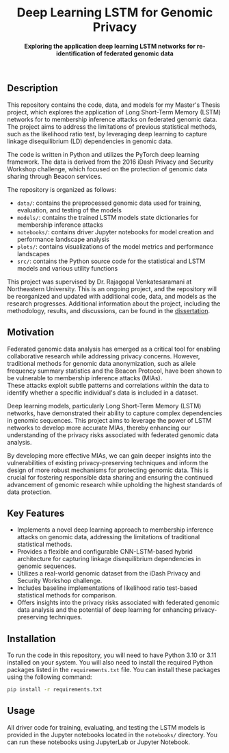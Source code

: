 <H1 align="middle"> Deep Learning LSTM for Genomic Privacy </H1>

<p align="middle">
    <strong>
        Exploring the application deep learning LSTM networks for re-identification of federated genomic data
    </strong>
</p>

<br>
<H2>Description</H2>

This repository contains the code, data, and models for my Master's Thesis project,
which explores the application of Long Short-Term Memory (LSTM) networks for to membership inference attacks on
federated genomic data. The project aims to address the limitations of previous statistical methods, such as the
likelihood ratio test, by leveraging deep learning to capture linkage disequilibrium (LD) dependencies in genomic data.

The code is written in Python and utilizes the PyTorch deep learning framework.
The data is derived from the 2016 iDash Privacy and Security Workshop challenge,
which focused on the protection of genomic data sharing through Beacon services.

The repository is organized as follows:

- `data/`: contains the preprocessed genomic data used for training, evaluation, and testing of the models
- `models/`: contains the trained LSTM models state dictionaries for membership inference attacks
- `notebooks/`: contains driver Jupyter notebooks for model creation and performance landscape analysis
- `plots/`: contains visualizations of the model metrics and performance landscapes
- `src/`: contains the Python source code for the statistical and LSTM models and various utility functions

This project was supervised by Dr. Rajagopal Venkatesaramani at Northeastern University.
This is an ongoing project, and the repository will be reorganized and updated with additional code, data, and models as
the research progresses. Additional information about the project, including the methodology, results, and discussions,
can be found in the [dissertation](https://drive.google.com/file/d/1wBkfEVtdx_zHf4yVOJzfIOf3wa863qTA/view?usp=sharing).

<H2>Motivation</H2>

Federated genomic data analysis has emerged as a critical tool for enabling collaborative research while addressing
privacy concerns. However, traditional methods for genomic data anonymization, such as allele frequency
summary statistics and the Beacon Protocol, have been shown to be vulnerable to membership inference attacks (MIAs).  
These attacks exploit subtle patterns and correlations within the data to identify whether a specific individual's data
is included in a dataset.

Deep learning models, particularly Long Short-Term Memory (LSTM) networks, have demonstrated their ability to capture
complex dependencies in genomic sequences. This project aims to leverage the power of LSTM networks to develop more
accurate MIAs, thereby enhancing our understanding of the privacy risks associated with federated genomic data analysis.

By developing more effective MIAs, we can gain deeper insights into the vulnerabilities of existing privacy-preserving
techniques and inform the design of more robust mechanisms for protecting genomic data. This is crucial for fostering
responsible data sharing and ensuring the continued advancement of genomic research while upholding the highest
standards of data protection.

<H2>Key Features</H2>

- Implements a novel deep learning approach to membership inference attacks on genomic data, addressing the limitations
  of traditional statistical methods.
- Provides a flexible and configurable CNN-LSTM-based hybrid architecture for capturing linkage disequilibrium
  dependencies in genomic sequences.
- Utilizes a real-world genomic dataset from the iDash Privacy and Security Workshop challenge.
- Includes baseline implementations of likelihood ratio test-based statistical methods for comparison.
- Offers insights into the privacy risks associated with federated genomic data analysis and the potential of deep
  learning for enhancing privacy-preserving techniques.

<H2>Installation</H2>

To run the code in this repository, you will need to have Python 3.10 or 3.11 installed on your system.
You will also need to install the required Python packages listed in the `requirements.txt` file.
You can install these packages using the following command:

```bash
pip install -r requirements.txt
```

<H2>Usage</H2>

All driver code for training, evaluating, and testing the LSTM models is provided in the Jupyter notebooks located in
the `notebooks/` directory. You can run these notebooks using JupyterLab or Jupyter Notebook.


